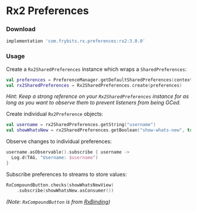 # Rx2 Preferences

### Download

```groovy
implementation 'com.frybits.rx.preferences:rx2:3.0.0'
```

### Usage

Create a `Rx2SharedPreferences` instance which wraps a `SharedPreferences`:

```kotlin
val preferences = PreferenceManager.getDefaultSharedPreferences(context)
val rx2SharedPreferences = Rx2SharedPreferences.create(preferences)
```

*Hint: Keep a strong reference on your `Rx2SharedPreferences` instance for as long as you want to observe them to prevent listeners from being GCed.*

Create individual `Rx2Preference` objects:

```kotlin
val username = rx2SharedPreferences.getString("username")
val showWhatsNew = rx2SharedPreferences.getBoolean("show-whats-new", true)
```

Observe changes to individual preferences:

```kotlin
username.asObservable().subscribe { username ->
  Log.d(TAG, "Username: $username")
}
```

Subscribe preferences to streams to store values:

```kotlin
RxCompoundButton.checks(showWhatsNewView)
    .subscribe(showWhatsNew.asConsumer())
```
*(Note: `RxCompoundButton` is from [RxBinding](https://github.com/JakeWharton/RxBinding))*

